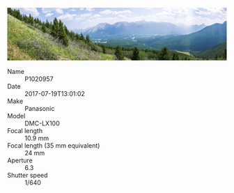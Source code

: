 [![P1020957](/photos/hd/P1020957.jpg)](/photos/full/P1020957.jpg?raw=true)

<dl>
  <dt>Name</dt>
  <dd>P1020957</dd>
  <dt>Date</dt>
  <dd>2017-07-19T13:01:02</dd>
  <dt>Make</dt>
  <dd>Panasonic</dd>
  <dt>Model</dt>
  <dd>DMC-LX100</dd>
  <dt>Focal length</dt>
  <dd>10.9 mm</dd>
  <dt>Focal length (35 mm equivalent)</dt>
  <dd>24 mm</dd>
  <dt>Aperture</dt>
  <dd>6.3</dd>
  <dt>Shutter speed</dt>
  <dd>1/640</dd>
</dl>
